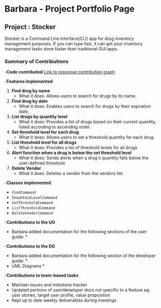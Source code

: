 # Barbara - Project Portfolio Page

## Project : Stocker
Stocker is a Command Line Interface(CLI) app for drug inventory management purposes.
If you can type fast, it can get your inventory management tasks done faster than traditional
GUI apps.

### Summary of Contributions

-**Code contributed** [Link to response contribution graph](https://nus-cs2113-ay2324s1.github.io/tp-dashboard/?search=&sort=groupTitle&sortWithin=title&timeframe=commit&mergegroup=&groupSelect=groupByRepos&breakdown=true&checkedFileTypes=docs~functional-code~test-code&since=2023-09-22&tabOpen=true&tabType=authorship&tabAuthor=Barbaracwx&tabRepo=AY2324S1-CS2113-T17-3%2Ftp%5Bmaster%5D&authorshipIsMergeGroup=false&authorshipFileTypes=docs~functional-code~test-code&authorshipIsBinaryFileTypeChecked=false&authorshipIsIgnoredFilesChecked=false)

-**Features implemented**
1) **Find drug by name**
    * What it does: Allows users to search for drugs by its name.
2) **Find drug by date**
    * What it does: Enables users to search for drugs by their expiration date.
3) **List drugs by quantity level**
    * What it does: Provides a list of drugs based on their current quantity, listed according to ascending order.
4) **Set threshold level for each drug**
    * What it does: Allows users to set a threshold quantity for each drug.
5) **List threshold level for all drugs**
    * What it does: Provides a list of threshold levels for all drugs.
6) **Alert function when a drug is below the set threshold level**
    * What it does: Sends alerts when a drug's quantity falls below the user-defined threshold.
7) **Delete Vendor**
    * What it does: Deletes a vendor from the vendors list.


-**Classes implemented**
* `FindCommand`
* `ShowStockLevelCommand`
* `SetThresholdCommand`
* `ListThresholdCommand`
* `DeleteVendorCommand`

-**Contributions to the UG**
* Barbara added documentation for the following sections of
  the user guide:
    *


-**Contributions to the DG**
* Barbara added documentation for the following section of
  the developer guide:
    *
* UML Diagrams
    *

-**Contributions to team-based tasks**
* Maintain issues and milestone tracker
* Updated portions of user/developer docs not specific to a feature eg: user stories, target user profile,
  value proposition
* Kept up to date weekly deliverables during meetings




